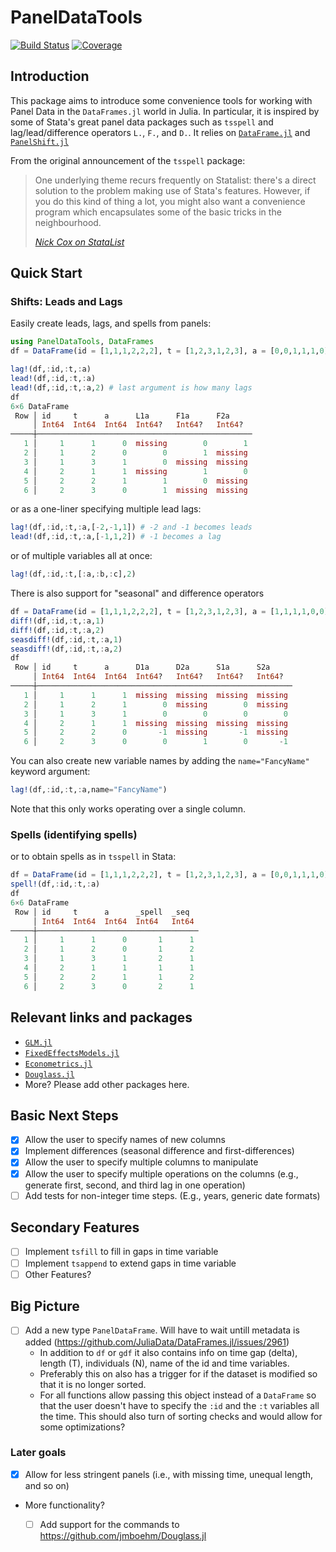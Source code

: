 # PanelDataTools

[![Build Status](https://github.com/eirikbrandsaas/PanelDataTools.jl/actions/workflows/CI.yml/badge.svg?branch=main)](https://github.com/eirikbrandsaas/PanelDataTools.jl/actions/workflows/CI.yml?query=branch%3Amain)
[![Coverage](https://codecov.io/gh/eirikbrandsaas/PanelDataTools.jl/branch/main/graph/badge.svg)](https://codecov.io/gh/eirikbrandsaas/PanelDataTools.jl)

## Introduction
This package aims to introduce some convenience tools for working with Panel Data in the `DataFrames.jl` world in Julia.  In particular, it is inspired by some of Stata's great panel data packages such as `tsspell` and lag/lead/difference operators `L.`, `F.`, and `D.`. It relies on [`DataFrame.jl`](https://github.com/JuliaData/DataFrames.jl) and [`PanelShift.jl`](https://github.com/FuZhiyu/PanelShift.jl/blob/master/src/PanelShift.jl)

From the original announcement of the `tsspell` package:
> One underlying theme recurs frequently on Statalist: there's a direct solution to the problem making use of Stata's features. However, if you do this kind of thing a lot, you might also want a convenience program which encapsulates some of the basic tricks in the neighbourhood.
>
> [*Nick Cox on StataList*](https://www.stata.com/statalist/archive/2002-08/msg00279.html)

## Quick Start
### Shifts: Leads and Lags
Easily create leads, lags, and spells from panels:
```julia
using PanelDataTools, DataFrames
df = DataFrame(id = [1,1,1,2,2,2], t = [1,2,3,1,2,3], a = [0,0,1,1,1,0])

lag!(df,:id,:t,:a)
lead!(df,:id,:t,:a)
lead!(df,:id,:t,:a,2) # last argument is how many lags
df
6×6 DataFrame
 Row │ id     t      a      L1a      F1a      F2a     
     │ Int64  Int64  Int64  Int64?   Int64?   Int64?  
─────┼────────────────────────────────────────────────
   1 │     1      1      0  missing        0        1
   2 │     1      2      0        0        1  missing 
   3 │     1      3      1        0  missing  missing 
   4 │     2      1      1  missing        1        0
   5 │     2      2      1        1        0  missing 
   6 │     2      3      0        1  missing  missing 
```
or as a one-liner specifying multiple lead lags:
```julia
lag!(df,:id,:t,:a,[-2,-1,1]) # -2 and -1 becomes leads
lead!(df,:id,:t,:a,[-1,1,2]) # -1 becomes a lag
```
or of multiple variables all at once:
```julia
lag!(df,:id,:t,[:a,:b,:c],2)
```
There is also support for "seasonal" and difference operators
```julia
df = DataFrame(id = [1,1,1,2,2,2], t = [1,2,3,1,2,3], a = [1,1,1,1,0,0])
diff!(df,:id,:t,:a,1)
diff!(df,:id,:t,:a,2)
seasdiff!(df,:id,:t,:a,1)
seasdiff!(df,:id,:t,:a,2)
df
 Row │ id     t      a      D1a      D2a      S1a      S2a     
     │ Int64  Int64  Int64  Int64?   Int64?   Int64?   Int64?  
─────┼─────────────────────────────────────────────────────────
   1 │     1      1      1  missing  missing  missing  missing 
   2 │     1      2      1        0  missing        0  missing 
   3 │     1      3      1        0        0        0        0
   4 │     2      1      1  missing  missing  missing  missing 
   5 │     2      2      0       -1  missing       -1  missing 
   6 │     2      3      0        0        1        0       -1
```

You can also create new variable names by adding the `name="FancyName"` keyword argument:
```julia
lag!(df,:id,:t,:a,name="FancyName")
```
Note that this only works operating over a single column. 


### Spells (identifying spells)
or to obtain spells as in `tsspell` in Stata:
```julia
df = DataFrame(id = [1,1,1,2,2,2], t = [1,2,3,1,2,3], a = [0,0,1,1,1,0])
spell!(df,:id,:t,:a)
df
6×6 DataFrame
 Row │ id     t      a      _spell  _seq  
     │ Int64  Int64  Int64  Int64   Int64 
─────┼────────────────────────────────────
   1 │     1      1      0       1      1 
   2 │     1      2      0       1      2 
   3 │     1      3      1       2      1 
   4 │     2      1      1       1      1 
   5 │     2      2      1       1      2 
   6 │     2      3      0       2      1 
```
## Relevant links and packages
- [`GLM.jl`](https://github.com/JuliaStats/GLM.jl)
- [`FixedEffectsModels.jl`](https://github.com/FixedEffects/FixedEffectModels.jl)
- [`Econometrics.jl`](https://github.com/Nosferican/Econometrics.jl)
- [`Douglass.jl`](https://github.com/jmboehm/Douglass.jl)
- More? Please add other packages here.

## Basic Next Steps
- [x] Allow the user to specify names of new columns
- [x] Implement differences (seasonal difference and first-differences)
- [x] Allow the user to specify multiple columns to manipulate
- [x] Allow the user to specify multiple operations on the columns (e.g., generate first, second, and third lag in one operation)
- [ ] Add tests for non-integer time steps. (E.g., years, generic date formats)

## Secondary Features
- [ ] Implement `tsfill` to fill in gaps in time variable
- [ ] Implement `tsappend` to extend gaps in time variable
- [ ] Other Features?
## Big Picture
- [ ] Add a new type `PanelDataFrame`. Will have to wait untill metadata is added (https://github.com/JuliaData/DataFrames.jl/issues/2961)
  - In addition to `df` or `gdf` it also contains info on time gap (delta), length (T), individuals (N), name of the id and time variables. 
  - Preferably this on also has a trigger for if the dataset is modified so that it is no longer sorted.
  - For all functions allow passing this object instead of a `DataFrame` so that the user doesn't have to specify the `:id` and the `:t` variables all the time. This should also turn of sorting checks and would allow for some optimizations?

### Later goals
- [x] Allow for less stringent panels (i.e., with missing time, unequal length, and so on)
- More functionality?
  - [ ] Add support for the commands to https://github.com/jmboehm/Douglass.jl

